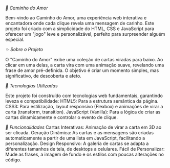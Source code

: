 *💖 Caminho do Amor*

Bem-vindo ao Caminho do Amor, uma experiência web interativa e encantadora onde cada clique revela uma mensagem de carinho. Este projeto foi criado com a simplicidade do HTML, CSS e JavaScript para oferecer um "jogo" leve e personalizável, perfeito para surpreender alguém especial.

*✨ Sobre o Projeto*

O "Caminho do Amor" exibe uma coleção de cartas viradas para baixo. Ao clicar em uma delas, a carta vira com uma animação suave, revelando uma frase de amor pré-definida. O objetivo é criar um momento simples, mas significativo, de descoberta e afeto.

*🚀 Tecnologias Utilizadas*

Este projeto foi construído com tecnologias web fundamentais, garantindo leveza e compatibilidade:
HTML5: Para a estrutura semântica da página.
CSS3: Para estilização, layout responsivo (Flexbox) e animações de virar a carta (transform, transition).
JavaScript (Vanilla): Para a lógica de criar as cartas dinamicamente e controlar o evento de clique.

*🌟 Funcionalidades*
Cartas Interativas: Animação de virar a carta em 3D ao ser clicada.
Geração Dinâmica: As cartas e as mensagens são criadas automaticamente a partir de uma lista em JavaScript, facilitando a personalização.
Design Responsivo: A galeria de cartas se adapta a diferentes tamanhos de tela, de desktops a celulares.
Fácil de Personalizar: Mude as frases, a imagem de fundo e os estilos com poucas alterações no código.
